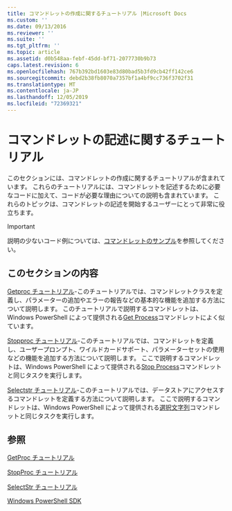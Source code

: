 ```yaml
---
title: コマンドレットの作成に関するチュートリアル |Microsoft Docs
ms.custom: ''
ms.date: 09/13/2016
ms.reviewer: ''
ms.suite: ''
ms.tgt_pltfrm: ''
ms.topic: article
ms.assetid: d0b548aa-febf-45dd-bf71-2077730b9b73
caps.latest.revision: 6
ms.openlocfilehash: 767b392bd1603e83d80bad5b3fd9cb42ff142ce6
ms.sourcegitcommit: debd2b38fb8070a7357bf1a4bf9cc736f3702f31
ms.translationtype: MT
ms.contentlocale: ja-JP
ms.lasthandoff: 12/05/2019
ms.locfileid: "72369321"
---
```

# <a name="tutorials-for-writing-cmdlets"></a>コマンドレットの記述に関するチュートリアル

このセクションには、コマンドレットの作成に関するチュートリアルが含まれています。 これらのチュートリアルには、コマンドレットを記述するために必要なコードに加えて、コードが必要な理由についての説明も含まれています。 これらのトピックは、コマンドレットの記述を開始するユーザーにとって非常に役立ちます。

> [!IMPORTANT]
> 説明の少ないコード例については、[コマンドレットのサンプル](./cmdlet-samples.md)を参照してください。

## <a name="in-this-section"></a>このセクションの内容

[Getproc チュートリアル](./getproc-tutorial.md)-このチュートリアルでは、コマンドレットクラスを定義し、パラメーターの追加やエラーの報告などの基本的な機能を追加する方法について説明します。 このチュートリアルで説明するコマンドレットは、Windows PowerShell によって提供される[Get Process](/powershell/module/Microsoft.PowerShell.Management/Get-Process)コマンドレットによく似ています。

[Stopproc チュートリアル](./stopproc-tutorial.md)-このチュートリアルでは、コマンドレットを定義し、ユーザープロンプト、ワイルドカードサポート、パラメーターセットの使用などの機能を追加する方法について説明します。 ここで説明するコマンドレットは、Windows PowerShell によって提供される[Stop Process](/powershell/module/Microsoft.PowerShell.Management/Stop-Process)コマンドレットと同じタスクを実行します。

[Selectstr チュートリアル](./selectstr-tutorial.md)-このチュートリアルでは、データストアにアクセスするコマンドレットを定義する方法について説明します。 ここで説明するコマンドレットは、Windows PowerShell によって提供される[選択文字列](/powershell/module/microsoft.powershell.utility/select-string)コマンドレットと同じタスクを実行します。

## <a name="see-also"></a>参照

[GetProc チュートリアル](./getproc-tutorial.md)

[StopProc チュートリアル](./stopproc-tutorial.md)

[SelectStr チュートリアル](./selectstr-tutorial.md)

[Windows PowerShell SDK](../windows-powershell-reference.md)
